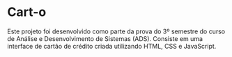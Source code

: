 # Cart-o
Este projeto foi desenvolvido como parte da prova do 3º semestre do curso de Análise e Desenvolvimento de Sistemas (ADS). Consiste em uma interface de cartão de crédito criada utilizando HTML, CSS e JavaScript.

